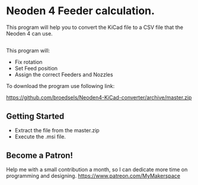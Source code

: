 # Neoden 4 Feeder calculation.

This program will help you to convert the KiCad file to a CSV file that the Neoden 4 can use.

##
This program will:

- Fix rotation
- Set Feed position
- Assign the correct Feeders and Nozzles

To download the program use following link:

https://github.com/broedsels/Neoden4-KiCad-converter/archive/master.zip

## Getting Started

* Extract the file from the master.zip
* Execute the .msi file.

## Become a Patron!
Help me with a small contribution a month, so I can dedicate more time on programming and designing.
https://www.patreon.com/MyMakerspace
